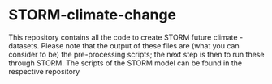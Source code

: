 # STORM-climate-change
This repository contains all the code to create STORM future climate - datasets. Please note that the output of these files are (what you can consider to be) the pre-processing scripts; the next step is then to run these through STORM. The scripts of the STORM model can be found in the respective repository
